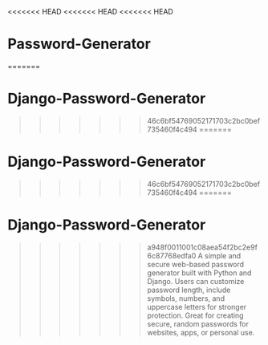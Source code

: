 <<<<<<< HEAD
<<<<<<< HEAD
<<<<<<< HEAD
# Password-Generator
=======
# Django-Password-Generator
>>>>>>> 46c6bf54769052171703c2bc0bef735460f4c494
=======
# Django-Password-Generator
>>>>>>> 46c6bf54769052171703c2bc0bef735460f4c494
=======
# Django-Password-Generator
>>>>>>> a948f0011001c08aea54f2bc2e9f6c87768edfa0
A simple and secure web-based password generator built with Python and Django. Users can customize password length, include symbols, numbers, and uppercase letters for stronger protection. Great for creating secure, random passwords for websites, apps, or personal use.
